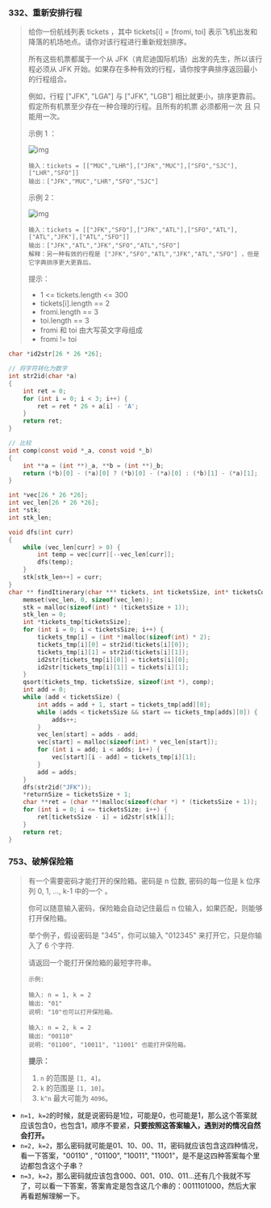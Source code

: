 ### 332、重新安排行程

>给你一份航线列表 tickets ，其中 tickets[i] = [fromi, toi] 表示飞机出发和降落的机场地点。请你对该行程进行重新规划排序。
>
>所有这些机票都属于一个从 JFK（肯尼迪国际机场）出发的先生，所以该行程必须从 JFK 开始。如果存在多种有效的行程，请你按字典排序返回最小的行程组合。
>
>例如，行程 ["JFK", "LGA"] 与 ["JFK", "LGB"] 相比就更小，排序更靠前。
>假定所有机票至少存在一种合理的行程。且所有的机票 必须都用一次 且 只能用一次。
>
>示例 1 ：
>
>![img](https://gitee.com/ceyewan/pic/raw/master/images/itinerary1-graph.jpg)
>
>```
>输入：tickets = [["MUC","LHR"],["JFK","MUC"],["SFO","SJC"],["LHR","SFO"]]
>输出：["JFK","MUC","LHR","SFO","SJC"]
>```
>
>示例 2：
>
>![img](https://assets.leetcode.com/uploads/2021/03/14/itinerary2-graph.jpg)
>
>```
>输入：tickets = [["JFK","SFO"],["JFK","ATL"],["SFO","ATL"],["ATL","JFK"],["ATL","SFO"]]
>输出：["JFK","ATL","JFK","SFO","ATL","SFO"]
>解释：另一种有效的行程是 ["JFK","SFO","ATL","JFK","ATL","SFO"] ，但是它字典排序更大更靠后。
>```
>
>提示：
>
>- 1 <= tickets.length <= 300
>- tickets[i].length == 2
>- fromi.length == 3
>- toi.length == 3
>- fromi 和 toi 由大写英文字母组成
>- fromi != toi

```c
char *id2str[26 * 26 *26];

// 将字符转化为数字
int str2id(char *a)
{
    int ret = 0;
    for (int i = 0; i < 3; i++) {
        ret = ret * 26 + a[i] - 'A';
    }
    return ret;
}

// 比较
int comp(const void *_a, const void *_b)
{
    int **a = (int **)_a, **b = (int **)_b;
    return (*b)[0] - (*a)[0] ? (*b)[0] - (*a)[0] : (*b)[1] - (*a)[1];
}

int *vec[26 * 26 *26];
int vec_len[26 * 26 *26];
int *stk;
int stk_len;

void dfs(int curr) 
{
    while (vec_len[curr] > 0) {
        int temp = vec[curr][--vec_len[curr]];
        dfs(temp);
    }
    stk[stk_len++] = curr;
}
char ** findItinerary(char *** tickets, int ticketsSize, int* ticketsColSize, int* returnSize){
    memset(vec_len, 0, sizeof(vec_len));
    stk = malloc(sizeof(int) * (ticketsSize + 1));
    stk_len = 0;
    int *tickets_tmp[ticketsSize];
    for (int i = 0; i < ticketsSize; i++) {
        tickets_tmp[i] = (int *)malloc(sizeof(int) * 2);
        tickets_tmp[i][0] = str2id(tickets[i][0]);
        tickets_tmp[i][1] = str2id(tickets[i][1]);
        id2str[tickets_tmp[i][0]] = tickets[i][0];
        id2str[tickets_tmp[i][1]] = tickets[i][1];
    }
    qsort(tickets_tmp, ticketsSize, sizeof(int *), comp);
    int add = 0;
    while (add < ticketsSize) {
        int adds = add + 1, start = tickets_tmp[add][0];
        while (adds < ticketsSize && start == tickets_tmp[adds][0]) {
            adds++;
        }
        vec_len[start] = adds - add;
        vec[start] = malloc(sizeof(int) * vec_len[start]);
        for (int i = add; i < adds; i++) {
            vec[start][i - add] = tickets_tmp[i][1];
        }
        add = adds;
    }
    dfs(str2id("JFK"));
    *returnSize = ticketsSize + 1;
    char **ret = (char **)malloc(sizeof(char *) * (ticketsSize + 1));
    for (int i = 0; i <= ticketsSize; i++) {
        ret[ticketsSize - i] = id2str[stk[i]];
    }
    return ret;
}
```

### 753、破解保险箱

>有一个需要密码才能打开的保险箱。密码是 n 位数, 密码的每一位是 k 位序列 0, 1, ..., k-1 中的一个 。
>
>你可以随意输入密码，保险箱会自动记住最后 n 位输入，如果匹配，则能够打开保险箱。
>
>举个例子，假设密码是 "345"，你可以输入 "012345" 来打开它，只是你输入了 6 个字符.
>
>请返回一个能打开保险箱的最短字符串。
>
>```
>示例:
>
>输入: n = 1, k = 2
>输出: "01"
>说明: "10"也可以打开保险箱。
> 
>输入: n = 2, k = 2
>输出: "00110"
>说明: "01100", "10011", "11001" 也能打开保险箱。
>```
>
>**提示：**
>
>1. `n` 的范围是 `[1, 4]`。
>2. `k` 的范围是 `[1, 10]`。
>3. `k^n` 最大可能为 `4096`。

- `n=1, k=2`的时候，就是说密码是1位，可能是0，也可能是1，那么这个答案就应该包含0，也包含1，顺序不要紧，**只要按照这答案输入，遇到对的情况自然会打开。**
- `n=2, k=2`，那么密码就可能是01、10、00、11，密码就应该包含这四种情况，看一下答案，"00110" , "01100", "10011", "11001"，是不是这四种答案每个里边都包含这个子串？
- `n=3, k=2`，那么密码就应该包含000、001、010、011...还有几个我就不写了，可以看一下答案，答案肯定是包含这几个串的：0011101000，然后大家再看题解理解一下。

